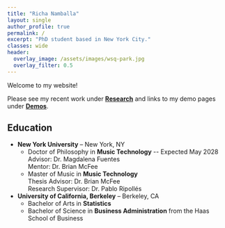 ```yaml
---
title: "Richa Namballa"
layout: single
author_profile: true
permalink: /
excerpt: "PhD student based in New York City."
classes: wide
header:
  overlay_image: /assets/images/wsq-park.jpg
  overlay_filter: 0.5
---
```


Welcome to my website!

Please see my recent work under [**Research**](/research/) and links to my demo pages under [**Demos**](/demos/).

## Education
- **New York University** – New York, NY
  - Doctor of Philosophy in **Music Technology** -- Expected May 2028
    <br>Advisor: Dr. Magdalena Fuentes
    <br>Mentor: Dr. Brian McFee
  - Master of Music in **Music Technology**
    <br> Thesis Advisor: Dr. Brian McFee
    <br> Research Supervisor: Dr. Pablo Ripollés
- **University of California, Berkeley** – Berkeley, CA
  - Bachelor of Arts in **Statistics**
  - Bachelor of Science in **Business Administration** from the Haas School of Business
